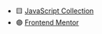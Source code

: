 - 🟨 [JavaScript Collection](https://github.com/wjkba/JavaScript-Collection)
- 🟣 [Frontend Mentor](https://wjkba.github.io/frontend-mentor/)
